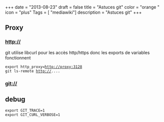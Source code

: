 +++
date = "2013-08-23"
draft = false
title = "Astuces git"
color = "orange "
icon = "plus"
Tags = [ "mediawiki"]
description = "Astuces git"
+++

Proxy
-----

### <http://>

git utilise libcurl pour les accès http/https donc les exports de
variables fonctionnent

`export http_proxy=`[`http://proxy:3128`](http://proxy:3128)\
`git ls-remote `[`http://`](http://)`....`

### <git://>

debug
-----

    export GIT_TRACE=1 
    export GIT_CURL_VERBOSE=1
